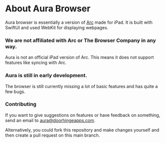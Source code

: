 # About Aura Browser
Aura browser is essentially a version of [Arc](https://arc.net) made for iPad. It is built with SwiftUI and used WebKit for displaying webpages.

### We are not affiliated with Arc or The Browser Company in any way.
Aura is not an official iPad version of Arc. This means it does not support features like syncing with Arc.

### Aura is still in early development.
The browser is still currently missing a lot of basic features and has quite a few bugs.

### Contributing
If you want to give suggestions on features or have feedback on something, send an email to aura@doorhingeapps.com.

Alternatively, you could fork this repository and make changes yourself and then create a pull request on this main branch.  
